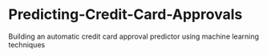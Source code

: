 # Predicting-Credit-Card-Approvals
Building an automatic credit card approval predictor using machine learning techniques
